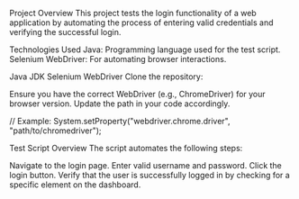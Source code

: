 Project Overview
This project tests the login functionality of a web application by automating the process of entering valid credentials and verifying the successful login.

Technologies Used
Java: Programming language used for the test script.
Selenium WebDriver: For automating browser interactions.

Java JDK
Selenium WebDriver
Clone the repository:

Ensure you have the correct WebDriver (e.g., ChromeDriver) for your browser version. Update the path in your code accordingly.

// Example:
System.setProperty("webdriver.chrome.driver", "path/to/chromedriver");

Test Script Overview
The script automates the following steps:

Navigate to the login page.
Enter valid username and password.
Click the login button.
Verify that the user is successfully logged in by checking for a specific element on the dashboard.
